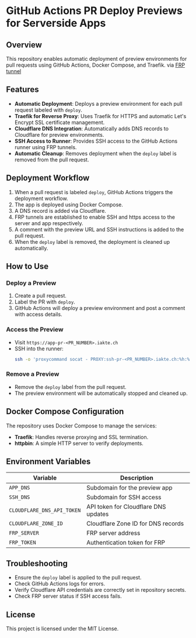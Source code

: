 # GitHub Actions PR Deploy Previews for Serverside Apps

## Overview
This repository enables automatic deployment of preview environments for pull requests using GitHub Actions, Docker Compose, and Traefik.
via [FRP tunnel](https://github.com/cirunlabs/frp-tunnel-action)

## Features
- **Automatic Deployment**: Deploys a preview environment for each pull request labeled with `deploy`.
- **Traefik for Reverse Proxy**: Uses Traefik for HTTPS and automatic Let's Encrypt SSL certificate management.
- **Cloudflare DNS Integration**: Automatically adds DNS records to Cloudflare for preview environments.
- **SSH Access to Runner**: Provides SSH access to the GitHub Actions runner using FRP tunnels.
- **Automatic Cleanup**: Removes deployment when the `deploy` label is removed from the pull request.

## Deployment Workflow
1. When a pull request is labeled `deploy`, GitHub Actions triggers the deployment workflow.
2. The app is deployed using Docker Compose.
3. A DNS record is added via Cloudflare.
4. FRP tunnels are established to enable SSH and https access to the server and app respectively.
5. A comment with the preview URL and SSH instructions is added to the pull request.
6. When the `deploy` label is removed, the deployment is cleaned up automatically.

## How to Use
### Deploy a Preview
1. Create a pull request.
2. Label the PR with `deploy`.
3. GitHub Actions will deploy a preview environment and post a comment with access details.

### Access the Preview
- Visit `https://app-pr-<PR_NUMBER>.iakte.ch`
- SSH into the runner:
  ```bash
  ssh -o 'proxycommand socat - PROXY:ssh-pr-<PR_NUMBER>.iakte.ch:%h:%p,proxyport=5002' runner@ssh-pr-<PR_NUMBER>.iakte.ch
  ```

### Remove a Preview
- Remove the `deploy` label from the pull request.
- The preview environment will be automatically stopped and cleaned up.

## Docker Compose Configuration
The repository uses Docker Compose to manage the services:
- **Traefik**: Handles reverse proxying and SSL termination.
- **httpbin**: A simple HTTP server to verify deployments.

## Environment Variables
| Variable | Description |
|----------|-------------|
| `APP_DNS` | Subdomain for the preview app |
| `SSH_DNS` | Subdomain for SSH access |
| `CLOUDFLARE_DNS_API_TOKEN` | API token for Cloudflare DNS updates |
| `CLOUDFLARE_ZONE_ID` | Cloudflare Zone ID for DNS records |
| `FRP_SERVER` | FRP server address |
| `FRP_TOKEN` | Authentication token for FRP |


## Troubleshooting
- Ensure the `deploy` label is applied to the pull request.
- Check GitHub Actions logs for errors.
- Verify Cloudflare API credentials are correctly set in repository secrets.
- Check FRP server status if SSH access fails.

## License
This project is licensed under the MIT License.

